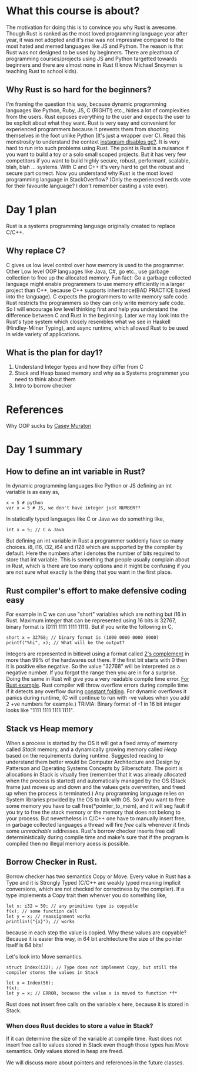 # What this course is about?

The motivation for doing this is to convince you why Rust is awesome.
Though Rust is ranked as the most loved programming language year after year,
it was not adopted and it's rise was not impressive compared to the most hated
and memed languages like JS and Python.
The reason is that Rust was not designed to be used by beginners.
There are pleathora of programming courses/projects using JS and Python targetted towards beginners
and there are almost none in Rust (I know Michael Snoymen is teaching Rust to school kids).

## Why Rust is so hard for the beginners?

I'm framing the question this way, because dynamic programming languages like Python, Ruby, JS,
C (RIGHT!) etc., hides a lot of complexities from the users.
Rust exposes everything to the user and expects the user to be explicit about what they want.
Rust is very easy and convenient for experienced programmers because it prevents them from
shooting themselves in the foot unlike Python (It's just a wrapper over C).
Read this monstrosity to understand the context [instagram disables gc?](https://instagram-engineering.com/dismissing-python-garbage-collection-at-instagram-4dca40b29172).
It is very hard to run into such problems using Rust.
The point is Rust is a nuisance if you want to build a toy or a solo small scoped projects.
But it has very few competitors if you want to build highly secure, robust, performant, scalable,
blah, blah ... systems.
With C and C++ it's very hard to get the robust and secure part correct.
Now you understand why Rust is the most loved programming language in StackOverflow?
(Only the experienced nerds vote for their favourite language? I don't remember casting a vote ever).

# Day 1 plan

Rust is a systems programming language originally created to replace C/C++.

## Why replace C?

C gives us low level control over how memory is used to the programmer. Other Low level OOP languages
like Java, C#, go etc., use garbage collection to free up the allocated memory.
Fun fact: Go a garbage collected language might enable programmers to use memory efficiently in a
larger project than C++, because C++ supports inheritance(BAD PRACTICE baked into the language).
C expects the programmers to write memory safe code. Rust restricts the programmers so they can
only write memory safe code.
So I will encourage low level thinking first and help you understand the difference between C and Rust
in the beginning.
Later we may look into the Rust's type system which closely resembles what we see in Haskell 
(Hindley-Milner Typing), and async runtime, which allowed Rust to be used in wide variety of applications.

## What is the plan for day1?
1) Understand Integer types and how they differ from C
2) Stack and Heap based memory and why as a Systems programmer you need to think about them
3) Intro to borrow checker

# References

Why OOP sucks by [Casey Muratori](https://www.youtube.com/user/caseymuratori)


# Day 1 summary

## How to define an int variable in Rust?

In dynamic programming languages like Python or JS defining an int variable is as easy as,
```
x = 5 # python
var x = 5 # JS, we don't have integer just NUMBER??
```
In statically typed languages like C or Java we do something like,
```
int x = 5; // C & Java
```
But defining an int variable in Rust a programmer suddenly have so many choices.
i8, i16, i32, i64 and i128 which are supported by the compiler by default.
Here the numbers after i denotes the number of bits required to store that int variable.
This is something that people usually complain about in Rust, which is there are too
many options and it might be confusing if you are not sure what exactly is the thing that you
want in the first place.

## Rust compiler's effort to make defensive coding easy

For example in C we can use "short" variables which are nothing but i16 in Rust.
Maximum integer that can be represented using 16 bits is 32767, binary format is (0111 1111 1111 1111).
But if you write the following in C,

```
short x = 32768; // binary format is (1000 0000 0000 0000)
printf("%hi", x); // What will be the output?
```
Integers are represented in bitlevel using a format called [2's complement](https://en.wikipedia.org/wiki/Two%27s_complement) in more than
99% of the hardwares out there.
If the first bit starts with 0 then it is positive else negative.
So the value "32768" will be interpreted as a negative number. If you forgot the range
then you are in for a surprise.
Doing the same in Rust will give you a very readable compile time error.
[For Rust example](./intro.rs).
Rust compiler will throw overflow errors during compile time if it detects any overflow
during [constant folding](https://en.wikipedia.org/wiki/Constant_folding).
For dynamic overflows it panics during runtime, (C will continue to run with -ve values when 
you add 2 +ve numbers for example.)
TRIVIA: Binary format of -1 in 16 bit integer looks like "1111 1111 1111 1111".

## Stack vs Heap memory

When a process is started by the OS it will get a fixed array of memory called *Stack* memory,
and a dynamically growing memory called *Heap* based on the requirements during runtime.
Suggested reading to understand them better would be Computer Architecture and Design by Patterson
and Operating Systems Concepts by Silberschatz.
The point is allocations in Stack is vitually free (remember that it was already allocated when the
process is started) and automatically managed by the OS (Stack frame just moves up and down and the
values gets overwritten, and freed up when the process is terminated.)
Any programming language relies on System libraries provided by the OS to talk with OS.
So if you want to free some memory you have to call free(*pointer_to_mem), and it will seg fault
if you try to free the stack memory or the memory that does not belong to your process.
But nevertheless in C/C++ one have to manually insert free, in garbage collected languages
a thread will fire *free* calls whenever it finds some *unreachable* addresses.
Rust's borrow checker inserts free call deterministically during compile time and make's sure
that if the program is compiled then no illegal memory acess is possible.

## Borrow Checker in Rust.

Borrow checker has two semantics Copy or Move.
Every value in Rust has a Type and it is Strongly Typed (C/C++ are weakly typed meaning 
implicit conversions, which are not checked for correctness by the compiler).
If a type implements a Copy trait then whenver you do something like,
```
let x: i32 = 50; // any primitive type is copyable
f(x); // some function call
let y = x; // reassignment works
printlin!("{x}"); // works
```
because in each step the value is copied. Why these values are copyable? Because it is easier
this way, in 64 bit architecture the size of the pointer itself is 64 bits!

Let's look into Move semantics.
```
struct Index(i32); // Type does not implement Copy, but still the compiler stores the values in Stack

let x = Index(56);
f(x);
let y = x; // ERROR, because the value x is moved to function *f*
```
Rust does not insert free calls on the variable x here, because it is stored in Stack.

### When does Rust decides to store a value in Stack?

If it can determine the size of the variable at compile time.
Rust does not insert free call to values stored in Stack even though those types
has Move semantics. Only values stored in heap are freed.

We will discuss more about pointers and references in the future classes.